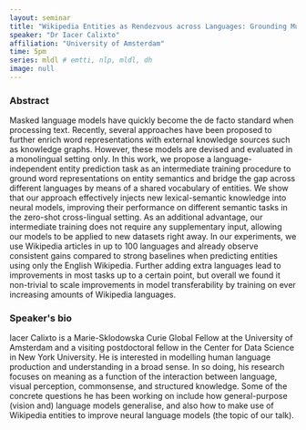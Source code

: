 ```yaml
---
layout: seminar
title: "Wikipedia Entities as Rendezvous across Languages: Grounding Multilingual Language Models by Predicting Wikipedia Hyperlinks"
speaker: "Dr Iacer Calixto"
affiliation: "University of Amsterdam"
time: 5pm
series: mldl # emtti, nlp, mldl, dh 
image: null 
---
```


### Abstract

Masked language models have quickly become the de facto standard when processing text. Recently, several approaches have been proposed to further enrich word representations with external knowledge sources such as knowledge graphs. However, these models are devised and evaluated in a monolingual setting only. In this work, we propose a language-independent entity prediction task as an intermediate training procedure to ground word representations on entity semantics and bridge the gap across different languages by means of a shared vocabulary of entities. We show that our approach effectively injects new lexical-semantic knowledge into neural models, improving their performance on different semantic tasks in the zero-shot cross-lingual setting. As an additional advantage, our intermediate training does not require any supplementary input, allowing our models to be applied to new datasets right away. In our experiments, we use Wikipedia articles in up to 100 languages and already observe consistent gains compared to strong baselines when predicting entities using only the English Wikipedia. Further adding extra languages lead to improvements in most tasks up to a certain point, but overall we found it non-trivial to scale improvements in model transferability by training on ever increasing amounts of Wikipedia languages.

### Speaker's bio

Iacer Calixto is a Marie-Sklodowska Curie Global Fellow at the University of Amsterdam and a visiting postdoctoral fellow in the Center for Data Science in New York University. He is interested in modelling human language production and understanding in a broad sense. In so doing, his research focuses on meaning as a function of the interaction between language, visual perception, commonsense, and structured knowledge. Some of the concrete questions he has been working on include how general-purpose (vision and) language models generalise, and also how to make use of Wikipedia entities to improve neural language models (the topic of our talk).
